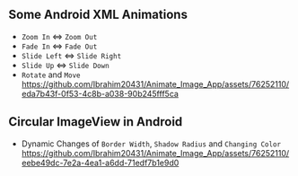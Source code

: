 ## Some Android XML Animations
- `Zoom In` <=> `Zoom Out`
- `Fade In` <=> `Fade Out`
- `Slide Left` <=> `Slide Right`
- `Slide Up` <=> `Slide Down`
- `Rotate` and `Move`
https://github.com/Ibrahim20431/Animate_Image_App/assets/76252110/eda7b43f-0f53-4c8b-a038-90b245fff5ca

## Circular ImageView in Android 
- Dynamic Changes of `Border Width`, `Shadow Radius` and `Changing Color`
https://github.com/Ibrahim20431/Animate_Image_App/assets/76252110/eebe49dc-7e2a-4ea1-a6dd-71edf7b1e9d0

